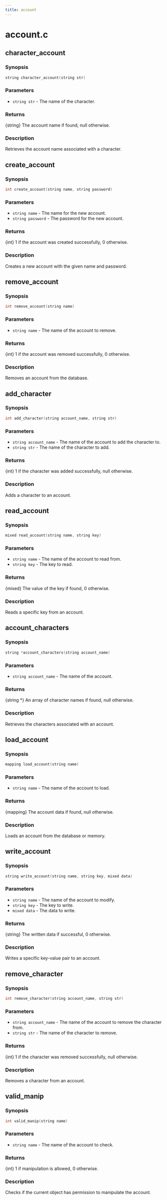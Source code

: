 ```yaml
---
title: account
---
```

# account.c

## character_account

### Synopsis

```c
string character_account(string str)
```

### Parameters

* `string str` - The name of the character.

### Returns

{string} The account name if found, null otherwise.

### Description

Retrieves the account name associated with a character.

## create_account

### Synopsis

```c
int create_account(string name, string password)
```

### Parameters

* `string name` - The name for the new account.
* `string password` - The password for the new account.

### Returns

{int} 1 if the account was created successfully, 0 otherwise.

### Description

Creates a new account with the given name and password.

## remove_account

### Synopsis

```c
int remove_account(string name)
```

### Parameters

* `string name` - The name of the account to remove.

### Returns

{int} 1 if the account was removed successfully, 0 otherwise.

### Description

Removes an account from the database.

## add_character

### Synopsis

```c
int add_character(string account_name, string str)
```

### Parameters

* `string account_name` - The name of the account to add the character to.
* `string str` - The name of the character to add.

### Returns

{int} 1 if the character was added successfully, null otherwise.

### Description

Adds a character to an account.

## read_account

### Synopsis

```c
mixed read_account(string name, string key)
```

### Parameters

* `string name` - The name of the account to read from.
* `string key` - The key to read.

### Returns

{mixed} The value of the key if found, 0 otherwise.

### Description

Reads a specific key from an account.

## account_characters

### Synopsis

```c
string *account_characters(string account_name)
```

### Parameters

* `string account_name` - The name of the account.

### Returns

{string *} An array of character names if found, null otherwise.

### Description

Retrieves the characters associated with an account.

## load_account

### Synopsis

```c
mapping load_account(string name)
```

### Parameters

* `string name` - The name of the account to load.

### Returns

{mapping} The account data if found, null otherwise.

### Description

Loads an account from the database or memory.

## write_account

### Synopsis

```c
string write_account(string name, string key, mixed data)
```

### Parameters

* `string name` - The name of the account to modify.
* `string key` - The key to write.
* `mixed data` - The data to write.

### Returns

{string} The written data if successful, 0 otherwise.

### Description

Writes a specific key-value pair to an account.

## remove_character

### Synopsis

```c
int remove_character(string account_name, string str)
```

### Parameters

* `string account_name` - The name of the account to remove the character from.
* `string str` - The name of the character to remove.

### Returns

{int} 1 if the character was removed successfully, null otherwise.

### Description

Removes a character from an account.

## valid_manip

### Synopsis

```c
int valid_manip(string name)
```

### Parameters

* `string name` - The name of the account to check.

### Returns

{int} 1 if manipulation is allowed, 0 otherwise.

### Description

Checks if the current object has permission to manipulate the account.

